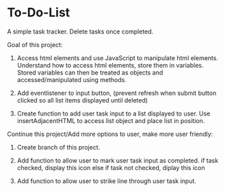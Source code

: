 # To-Do-List
A simple task tracker. Delete tasks once completed.

Goal of this project: 
1. Access html elements and use JavaScript to manipulate html elements. Understand how to access html elements, store them in variables.      Stored variables can then be treated as objects and accessed/manipulated using methods. 

2. Add eventlistener to input button, (prevent refresh when submit button clicked so all list items displayed until deleted)
3. Create function to add user task input to a list displayed to user. Use insertAdjacentHTML to access list object and place list in        position. 

Continue this project/Add more options to user, make more user friendly:
1. Create branch of this project.

2. Add function to allow user to mark user task input as completed.
        if task checked, display this icon
          else if task not checked, diplay this icon
     
3. Add function to allow user to strike line through user task input.

